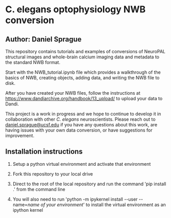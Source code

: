 # C. elegans optophysiology NWB conversion
## Author: Daniel Sprague

This repository contains tutorials and examples of conversions of NeuroPAL structural images and whole-brain calcium imaging data 
and metadata to the standard NWB format. 

Start with the NWB_tutorial.ipynb file which provides a walkthrough of the basics of NWB, creating objects, adding data, and writing
the NWB file to disk.

After you have created your NWB files, follow the instructions at https://www.dandiarchive.org/handbook/13_upload/ to upload your data 
to Dandi.

This project is a work in progress and we hope to continue to develop it in collaboration with other *C. elegans* neuroscientists. Please
reach out to daniel.sprague@ucsf.edu if you have any questions about this work, are having issues with your own data conversion, or have 
suggestions for improvement.

## Installation instructions

1. Setup a python virtual environment and activate that environment

2. Fork this repository to your local drive

3. Direct to the root of the local repository and run the command 'pip install .' from the command line 

4. You will also need to run 'python -m ipykernel install --user --name=*name of your environment*' to install the virtual environment as an ipython kernel

